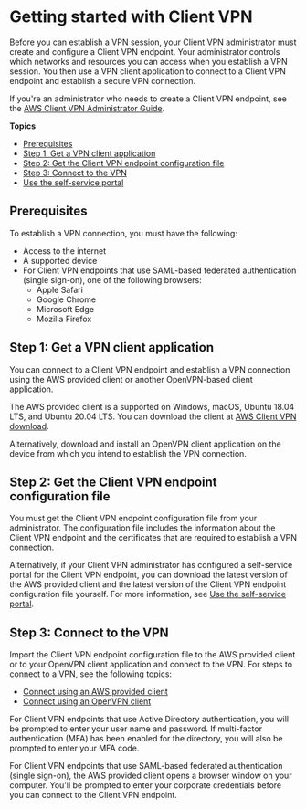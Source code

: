 # Getting started with Client VPN<a name="user-getting-started"></a>

Before you can establish a VPN session, your Client VPN administrator must create and configure a Client VPN endpoint\. Your administrator controls which networks and resources you can access when you establish a VPN session\. You then use a VPN client application to connect to a Client VPN endpoint and establish a secure VPN connection\.

If you're an administrator who needs to create a Client VPN endpoint, see the [AWS Client VPN Administrator Guide](https://docs.aws.amazon.com/vpn/latest/clientvpn-admin/)\.

**Topics**
+ [Prerequisites](#install-prereq)
+ [Step 1: Get a VPN client application](#install-client)
+ [Step 2: Get the Client VPN endpoint configuration file](#get-config-file)
+ [Step 3: Connect to the VPN](#import-connect)
+ [Use the self\-service portal](self-service-portal.md)

## Prerequisites<a name="install-prereq"></a>

To establish a VPN connection, you must have the following:
+ Access to the internet
+ A supported device
+ For Client VPN endpoints that use SAML\-based federated authentication \(single sign\-on\), one of the following browsers:
  + Apple Safari
  + Google Chrome
  + Microsoft Edge
  + Mozilla Firefox

## Step 1: Get a VPN client application<a name="install-client"></a>

You can connect to a Client VPN endpoint and establish a VPN connection using the AWS provided client or another OpenVPN\-based client application\. 

The AWS provided client is a supported on Windows, macOS, Ubuntu 18\.04 LTS, and Ubuntu 20\.04 LTS\. You can download the client at [AWS Client VPN download](https://aws.amazon.com/vpn/client-vpn-download/)\.

Alternatively, download and install an OpenVPN client application on the device from which you intend to establish the VPN connection\.

## Step 2: Get the Client VPN endpoint configuration file<a name="get-config-file"></a>

You must get the Client VPN endpoint configuration file from your administrator\. The configuration file includes the information about the Client VPN endpoint and the certificates that are required to establish a VPN connection\.

Alternatively, if your Client VPN administrator has configured a self\-service portal for the Client VPN endpoint, you can download the latest version of the AWS provided client and the latest version of the Client VPN endpoint configuration file yourself\. For more information, see [Use the self\-service portal](self-service-portal.md)\.

## Step 3: Connect to the VPN<a name="import-connect"></a>

Import the Client VPN endpoint configuration file to the AWS provided client or to your OpenVPN client application and connect to the VPN\. For steps to connect to a VPN, see the following topics:
+ [Connect using an AWS provided client](connect-aws-client-vpn-connect.md)
+ [Connect using an OpenVPN client](connect.md)

For Client VPN endpoints that use Active Directory authentication, you will be prompted to enter your user name and password\. If multi\-factor authentication \(MFA\) has been enabled for the directory, you will also be prompted to enter your MFA code\.

For Client VPN endpoints that use SAML\-based federated authentication \(single sign\-on\), the AWS provided client opens a browser window on your computer\. You'll be prompted to enter your corporate credentials before you can connect to the Client VPN endpoint\.